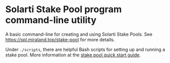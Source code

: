 # Solarti Stake Pool program command-line utility

A basic command-line for creating and using Solarti Stake Pools.  See https://spl.miraland.top/stake-pool for more details.

Under `./scripts`, there are helpful Bash scripts for setting up and running a
stake pool. More information at the
[stake pool quick start guide](https://spl.miraland.top/stake-pool/quickstart).
